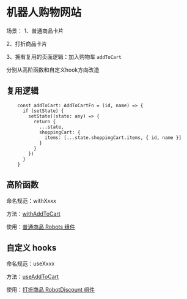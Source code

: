 # 机器人购物网站

场景：
1、普通商品卡片 

2、打折商品卡片 

3、拥有复用的页面逻辑：加入购物车 `addToCart`


分别从高阶函数和自定义hook方向改造

## 复用逻辑

```tsx
    const addToCart: AddToCartFn = (id, name) => {
      if (setState) {
        setState((state: any) => {
          return {
            ...state,
            shoppingCart: {
              items: [...state.shoppingCart.items, { id, name }]
            }
          }
        })
      }
    }
```

## 高阶函数

命名规范：withXxxx

方法：[withAddToCart](./src/components/AddToCart.tsx#L6)

使用：[普通商品 Robots 组件](./src/components/Robots.tsx)


## 自定义 hooks

命名规范：useXxxx

方法：[useAddToCart](./src/components/AddToCart.tsx)

使用：[打折商品 RobotDiscount 组件](./src/components/RobotDiscount.tsx#L30)
